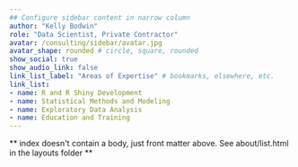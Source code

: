 ```yaml
---
## Configure sidebar content in narrow column
author: "Kelly Bodwin"
role: "Data Scientist, Private Contractor"
avatar: /consulting/sidebar/avatar.jpg
avatar_shape: rounded # circle, square, rounded
show_social: true
show_audio_link: false
link_list_label: "Areas of Expertise" # bookmarks, elsewhere, etc.
link_list:
- name: R and R Shiny Development
- name: Statistical Methods and Modeling
- name: Exploratory Data Analysis
- name: Education and Training
---
```


** index doesn't contain a body, just front matter above.
See about/list.html in the layouts folder **